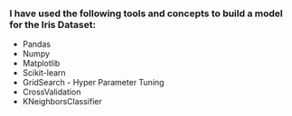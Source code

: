 ### I have used the following tools and concepts to build a model for the Iris Dataset:
* Pandas
* Numpy
* Matplotlib 
* Scikit-learn
* GridSearch - Hyper Parameter Tuning
* CrossValidation
* KNeighborsClassifier
